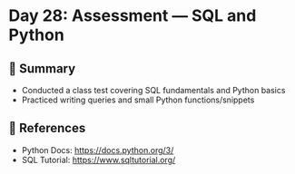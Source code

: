 # Day 28: Assessment — SQL and Python

## 📝 Summary

- Conducted a class test covering SQL fundamentals and Python basics
- Practiced writing queries and small Python functions/snippets

## 🔗 References
- Python Docs: https://docs.python.org/3/
- SQL Tutorial: https://www.sqltutorial.org/
